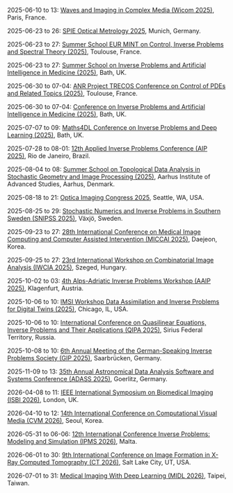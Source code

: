 2025-06-10 to 13: [Waves and Imaging in Complex Media (Wicom 2025)](https://wicom.sciencesconf.org/ "Explores wave propagation and imaging in complex media. Topics include inverse scattering, wave-based imaging, and applications in geophysics, medical imaging, and material science."), Paris, France.

2025-06-23 to 26: [SPIE Optical Metrology 2025](https://spie.org/conferences-and-exhibitions/optical-metrology), Munich, Germany.

2025-06-23 to 27: [Summer School EUR MINT on Control, Inverse Problems and Spectral Theory (2025)](https://indico.math.cnrs.fr/event/12766/ "Focuses on control theory, inverse problems, and spectral analysis. Topics include PDE control, spectral methods, and applications in imaging, engineering, and mathematical physics."), Toulouse, France.

2025-06-23 to 27: [Summer School on Inverse Problems and Artificial Intelligence in Medicine (2025)](https://bathsymposium.ac.uk/symposium/inverse-problems-and-artificial-intelligence-in-medicine/ "Explores AI-driven inverse problems in medical applications. Topics include image reconstruction, parameter estimation, and machine learning techniques for medical imaging and diagnostics."), Bath, UK.

2025-06-30 to 07-04: [ANR Project TRECOS Conference on Control of PDEs and Related Topics (2025)](https://indico.math.cnrs.fr/event/12315/ "Explores control theory for partial differential equations. Topics include optimal control, stabilization techniques, and applications in fluid dynamics, materials, and engineering systems."), Toulouse, France.

2025-06-30 to 07-04: [Conference on Inverse Problems and Artificial Intelligence in Medicine (2025)](https://bathsymposium.ac.uk/symposium/inverse-problems-and-artificial-intelligence-in-medicine/ "Focuses on inverse problems and AI in medical applications. Topics include medical image reconstruction, machine learning for diagnostics, and computational methods for health sciences."), Bath, UK.

2025-07-07 to 09: [Maths4DL Conference on Inverse Problems and Deep Learning (2025)](https://maths4dl.ac.uk/newsevents/maths4dl-conference-on-inverse-problems-and-deep-learning "Maths4DL 2025 explores inverse problems and deep learning, covering image reconstruction, regularization, and neural network architectures. Topics include medical imaging, geophysical inversion, and applications in signal processing, emphasizing mathematical and computational advances in inverse modeling."), Bath, UK.

2025-07-28 to 08-01: [12th Applied Inverse Problems Conference (AIP 2025)](https://eventos.fgv.br/aip2025 "AIP 2025 focuses on inverse problems, covering regularization, Bayesian inversion, and numerical methods. Topics include imaging, geophysical exploration, and applications in medical and environmental sciences, emphasizing mathematical and computational techniques for inverse modeling."), Rio de Janeiro, Brazil.

2025-08-04 to 08: [Summer School on Topological Data Analysis in Stochastic Geometry and Image Processing (2025)](https://sites.google.com/view/aarhustda/ "This summer school focuses on topological data analysis, covering persistent homology, stochastic geometry, and image processing. Topics include applications in shape analysis, network science, and medical imaging, emphasizing computational topology for stochastic and image data."), Aarhus Institute of Advanced Studies, Aarhus, Denmark.

2025-08-18 to 21: [Optica Imaging Congress 2025](https://www.optica.org/events/congress/imaging_and_applied_optics_congress/), Seattle, WA, USA.

2025-08-25 to 29: [Stochastic Numerics and Inverse Problems in Southern Sweden (SNIPSS 2025)](https://lnu.se/en/meet-linnaeus-university/current/events/2025/konferenser/snipss-2025--stochastic-numerics-and-inverse-problems-in-southern-sweden-2025/ "SNIPSS 2025 focuses on stochastic numerics and inverse problems, covering Monte Carlo methods, Bayesian inversion, and uncertainty quantification. Topics include applications in imaging, geophysics, and engineering, emphasizing computational techniques for stochastic and inverse modeling."), Växjö, Sweden.

2025-09-23 to 27: [28th International Conference on Medical Image Computing and Computer Assisted Intervention (MICCAI 2025)](https://conferences.miccai.org/2025/en/ "Explores medical image computing and computer-assisted interventions. Topics include image analysis, machine learning for diagnostics, and applications in medical imaging and surgery."), Daejeon, Korea.

2025-09-25 to 27: [23rd International Workshop on Combinatorial Image Analysis (IWCIA 2025)](https://iwcia2025.inf.u-szeged.hu "IWCIA 2025 focuses on combinatorial image analysis, covering image segmentation, pattern recognition, and discrete geometry. Topics include applications in medical imaging, computer vision, and remote sensing, emphasizing combinatorial algorithms and computational methods for processing and analyzing digital images."), Szeged, Hungary.

2025-10-02 to 03: [4th Alps-Adriatic Inverse Problems Workshop (AAIP 2025)](https://conference3.aau.at/event/92 "AAIP 2025 focuses on inverse problems, covering regularization techniques, Bayesian inversion, and imaging. Topics include applications in medical imaging, geophysics, and signal processing, emphasizing computational and mathematical methods for solving ill-posed problems and reconstructing data."), Klagenfurt, Austria.

2025-10-06 to 10: [IMSI Workshop Data Assimilation and Inverse Problems for Digital Twins (2025)](https://imsi.institute/activities/digital-twins/data-assimilation-and-inverse-problems-for-digital-twins/ "This workshop focuses on data assimilation and inverse problems for digital twins, covering Bayesian methods, uncertainty quantification, and real-time modeling. Topics include applications in engineering, climate modeling, and healthcare, emphasizing computational techniques for predictive digital twin frameworks."), Chicago, IL, USA.

2025-10-06 to 10: [International Conference on Quasilinear Equations, Inverse Problems and Their Applications (QIPA 2025)](https://qipa2025.mipt.ru/ "Focuses on quasilinear equations and inverse problems. Topics include nonlinear PDEs, parameter estimation, and applications in imaging, geophysics, and engineering."), Sirius Federal Territory, Russia.

2025-10-08 to 10: [6th Annual Meeting of the German-Speaking Inverse Problems Society (GIP 2025)](https://inverseprobleme.de/?page_id=424 "Explores inverse problems in mathematical modeling. Topics include regularization techniques, imaging, and applications in medical diagnostics, geophysics, and engineering."), Saarbrücken, Germany.

2025-11-09 to 13: [35th Annual Astronomical Data Analysis Software and Systems Conference (ADASS 2025)](https://adass.org "ADASS 2025 focuses on astronomical data analysis, covering data processing, visualization, and machine learning. Topics include applications in astrophysics, cosmology, and telescope data management, emphasizing computational tools and algorithms for analyzing large-scale astronomical datasets."), Goerlitz, Germany.

2026-04-08 to 11: [IEEE International Symposium on Biomedical Imaging (ISBI 2026)](https://biomedicalimaging.org/2026/ "Focuses on biomedical imaging techniques. Topics include image processing, machine learning for diagnostics, and applications in medical imaging and healthcare."), London, UK.

2026-04-10 to 12: [14th International Conference on Computational Visual Media (CVM 2026)](http://iccvm.org/2026/), Seoul, Korea.

2026-05-31 to 06-06: [12th International Conference Inverse Problems: Modeling and Simulation (IPMS 2026)](https://ipms-conference.org/ipms2026/ "IPMS 2026 explores inverse problems, covering regularization, Bayesian methods, and imaging. Topics include applications in medical imaging, geophysics, and nondestructive testing, emphasizing computational and mathematical techniques for solving ill-posed problems and data reconstruction."), Malta.

2026-06-01 to 30: [9th International Conference on Image Formation in X-Ray Computed Tomography (CT 2026)](https://ct-meeting.org "CT 2026 explores X-ray computed tomography, covering image reconstruction, scatter correction, and deep learning. Topics include applications in medical imaging, industrial inspection, and materials science, emphasizing computational methods for high-resolution and low-dose CT imaging."), Salt Lake City, UT, USA.

2026-07-01 to 31: [Medical Imaging With Deep Learning (MIDL 2026)](https://2026.midl.io "MIDL 2026 focuses on deep learning in medical imaging, covering image segmentation, classification, and generative models. Topics include applications in radiology, pathology, and neuroimaging, emphasizing computational and machine learning techniques for advancing medical image analysis."), Taipei, Taiwan.

